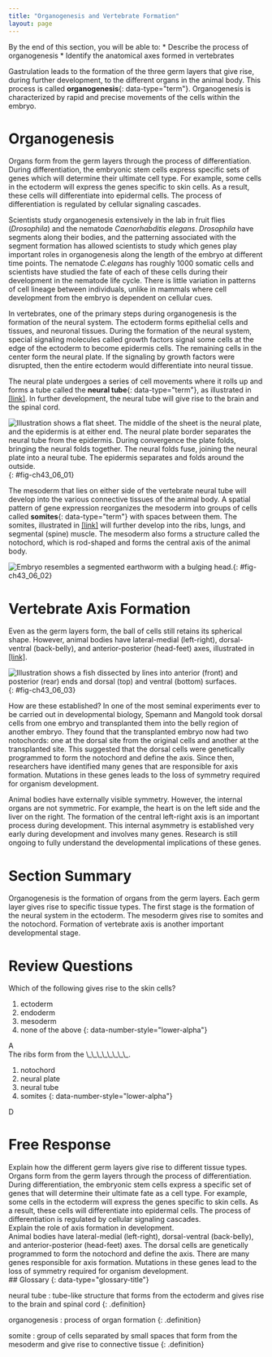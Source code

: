 ```yaml
---
title: "Organogenesis and Vertebrate Formation"
layout: page
---
```



<div data-type="abstract" markdown="1">
By the end of this section, you will be able to:
* Describe the process of organogenesis
* Identify the anatomical axes formed in vertebrates

</div>

Gastrulation leads to the formation of the three germ layers that give rise, during further development, to the different organs in the animal body. This process is called **organogenesis**{: data-type="term"}. Organogenesis is characterized by rapid and precise movements of the cells within the embryo.

# Organogenesis

Organs form from the germ layers through the process of differentiation. During differentiation, the embryonic stem cells express specific sets of genes which will determine their ultimate cell type. For example, some cells in the ectoderm will express the genes specific to skin cells. As a result, these cells will differentiate into epidermal cells. The process of differentiation is regulated by cellular signaling cascades.

Scientists study organogenesis extensively in the lab in fruit flies (*Drosophila*) and the nematode *Caenorhabditis elegans*. *Drosophila* have segments along their bodies, and the patterning associated with the segment formation has allowed scientists to study which genes play important roles in organogenesis along the length of the embryo at different time points. The nematode *C.elegans* has roughly 1000 somatic cells and scientists have studied the fate of each of these cells during their development in the nematode life cycle. There is little variation in patterns of cell lineage between individuals, unlike in mammals where cell development from the embryo is dependent on cellular cues.

In vertebrates, one of the primary steps during organogenesis is the formation of the neural system. The ectoderm forms epithelial cells and tissues, and neuronal tissues. During the formation of the neural system, special signaling molecules called growth factors signal some cells at the edge of the ectoderm to become epidermis cells. The remaining cells in the center form the neural plate. If the signaling by growth factors were disrupted, then the entire ectoderm would differentiate into neural tissue.

The neural plate undergoes a series of cell movements where it rolls up and forms a tube called the **neural tube**{: data-type="term"}, as illustrated in [\[link\]](#fig-ch43_06_01). In further development, the neural tube will give rise to the brain and the spinal cord.

 ![Illustration shows a flat sheet. The middle of the sheet is the neural plate, and the epidermis is at either end. The neural plate border separates the neural tube from the epidermis. During convergence the plate folds, bringing the neural folds together. The neural folds fuse, joining the neural plate into a neural tube. The epidermis separates and folds around the outside.](../resources/Figure_43_06_01.jpg "The central region of the ectoderm forms the neural tube, which gives rise to the brain and the spinal cord."){: #fig-ch43_06_01}

The mesoderm that lies on either side of the vertebrate neural tube will develop into the various connective tissues of the animal body. A spatial pattern of gene expression reorganizes the mesoderm into groups of cells called **somites**{: data-type="term"} with spaces between them. The somites, illustrated in [\[link\]](#fig-ch43_06_02) will further develop into the ribs, lungs, and segmental (spine) muscle. The mesoderm also forms a structure called the notochord, which is rod-shaped and forms the central axis of the animal body.

 ![ Embryo resembles a segmented earthworm with a bulging head.](../resources/Figure_43_06_02.jpg "In this five-week old human embryo, somites are segments along the length of the body. (credit: modification of work by Ed Uthman)"){: #fig-ch43_06_02}

# Vertebrate Axis Formation

Even as the germ layers form, the ball of cells still retains its spherical shape. However, animal bodies have lateral-medial (left-right), dorsal-ventral (back-belly), and anterior-posterior (head-feet) axes, illustrated in [\[link\]](#fig-ch43_06_03).

 ![Illustration shows a fish dissected by lines into anterior (front) and posterior (rear) ends and dorsal (top) and ventral (bottom) surfaces.](../resources/Figure_43_06_03.jpg "Animal bodies have three axes for symmetry. (credit: modification of work by NOAA)"){: #fig-ch43_06_03}

How are these established? In one of the most seminal experiments ever to be carried out in developmental biology, Spemann and Mangold took dorsal cells from one embryo and transplanted them into the belly region of another embryo. They found that the transplanted embryo now had two notochords: one at the dorsal site from the original cells and another at the transplanted site. This suggested that the dorsal cells were genetically programmed to form the notochord and define the axis. Since then, researchers have identified many genes that are responsible for axis formation. Mutations in these genes leads to the loss of symmetry required for organism development.

Animal bodies have externally visible symmetry. However, the internal organs are not symmetric. For example, the heart is on the left side and the liver on the right. The formation of the central left-right axis is an important process during development. This internal asymmetry is established very early during development and involves many genes. Research is still ongoing to fully understand the developmental implications of these genes.

# Section Summary

Organogenesis is the formation of organs from the germ layers. Each germ layer gives rise to specific tissue types. The first stage is the formation of the neural system in the ectoderm. The mesoderm gives rise to somites and the notochord. Formation of vertebrate axis is another important developmental stage.

# Review Questions

<div data-type="exercise" class="exercise">
<div data-type="problem" class="problem" markdown="1">
Which of the following gives rise to the skin cells?

1.  ectoderm
2.  endoderm
3.  mesoderm
4.  none of the above
{: data-number-style="lower-alpha"}

</div>
<div data-type="solution" class="solution" markdown="1">
A

</div>
</div>

<div data-type="exercise" class="exercise">
<div data-type="problem" class="problem" markdown="1">
The ribs form from the \_\_\_\_\_\_\_\_.

1.  notochord
2.  neural plate
3.  neural tube
4.  somites
{: data-number-style="lower-alpha"}

</div>
<div data-type="solution" class="solution" markdown="1">
D

</div>
</div>

# Free Response

<div data-type="exercise" class="exercise">
<div data-type="problem" class="problem" markdown="1">
Explain how the different germ layers give rise to different tissue types.

</div>
<div data-type="solution" class="solution" markdown="1">
Organs form from the germ layers through the process of differentiation. During differentiation, the embryonic stem cells express a specific set of genes that will determine their ultimate fate as a cell type. For example, some cells in the ectoderm will express the genes specific to skin cells. As a result, these cells will differentiate into epidermal cells. The process of differentiation is regulated by cellular signaling cascades.

</div>
</div>

<div data-type="exercise" class="exercise">
<div data-type="problem" class="problem" markdown="1">
Explain the role of axis formation in development.

</div>
<div data-type="solution" class="solution" markdown="1">
Animal bodies have lateral-medial (left-right), dorsal-ventral (back-belly), and anterior-posterior (head-feet) axes. The dorsal cells are genetically programmed to form the notochord and define the axis. There are many genes responsible for axis formation. Mutations in these genes lead to the loss of symmetry required for organism development.

</div>
</div>

<div data-type="glossary" markdown="1">
## Glossary
{: data-type="glossary-title"}

neural tube
: tube-like structure that forms from the ectoderm and gives rise to the brain and spinal cord
{: .definition}

organogenesis
: process of organ formation
{: .definition}

somite
: group of cells separated by small spaces that form from the mesoderm and give rise to connective tissue
{: .definition}

</div>

